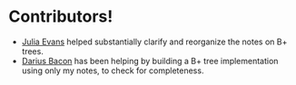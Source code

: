 Contributors!
=============

* [Julia Evans](http://jvns.ca/) helped substantially clarify and reorganize the notes on B+ trees.
* [Darius Bacon](http://wry.me/) has been helping by building a B+ tree implementation using only my notes, to check for completeness.
